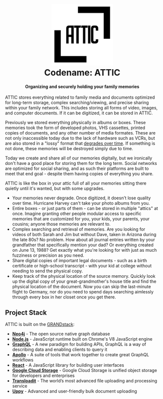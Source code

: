 <h1 align="center">
  <br>
    <img src="./images/temp-logo.jpg" alt="Temporary Logo" width="200">
  <br>
    Codename: ATTIC
  <br>
</h1>

<h4 align="center">Organizing and securely holding your family memories</h4>

ATTIC stores everything related to family media and documents optimized for long-term storage, complex searching/viewing, and precise sharing within your family network. This includes storing all forms of video, images, and computer documents. If it can be digitized, it can be stored in ATTIC.

Previously we stored everything physically in albums or boxes. These memories took the form of developed photos, VHS cassettes, printed copies of documents, and any other number of media formates. These are not only inaccessible today due to the lack of hardware such as VCRs, but are also stored in a "lossy" format that [degrades over time](https://www.youtube.com/watch?v=Ef7A0-gpwn4). If something is not done, these memories will be destroyed simply due to time.

Today we create and share all of our memories digitally, but we ironically don't have a good place for storing them for the long term. Social networks are optimized for social sharing, and as such their platforms are built to meet that end goal - despite them having copies of everything you share.

ATTIC is like the box in your attic full of all your memories sitting there quietly until it's wanted, but with some upgrades.

- Your memories never degrade. Once digitized, it doesn't lose quality over time. Hurricane Harvey can't take your photo albums from you.
- Entire boxes - or just parts of them - can be stored in multiple "attics" at once. Imagine granting other people modular access to specific memories that are customized for you, your kids, your parents, your cousins; anyone those memories are relevant to.
- Complex searching and retrieval of memories. Are you looking for videos of both Sarah and Jim but without Dave, taken in Arizona during the late 80s? No problem. How about all journal entries written by your grandfather that specifically mention your dad? Or everything created on June 13, 1988? Get exactly what you're looking for with just as much fuzziness or precision as you need.
- Share digital copies of important legal documents - such as a birth certificate or high-school transcript - with your kid at college without needing to send the physical copy.
- Keep track of the physical location of the source memory. Quickly look up the digital copy of your great-grandmother's house title and find the physical location of the document. Now you can skip the last-minute flight to Germany, nor do you need to spend days searching aimlessly through every box in her closet once you get there.

## Project Stack

ATTIC is built on the [GRANDstack](https://grandstack.io/):

- **[Neo4j](https://neo4j.com/product/)** - The open source native graph database
- **[Node.js](https://nodejs.org/en/)** - JavaScript runtime built on Chrome's V8 JavaScript engine
- **[GraphQL](https://graphql.org/)** - A new paradigm for building APIs, GraphQL is a way of describing data and enabling clients to query it
- **[Apollo](https://www.apollographql.com/)** - A suite of tools that work together to create great GraphQL workflows
- **[React](https://reactjs.org/)** - A JavaScript library for building user interfaces
- **[Google Cloud Storage](https://cloud.google.com/storage/)** - Google Cloud Storage is unified object storage for developers and enterprises
- **[Transloadit](https://transloadit.com/)** - The world’s most advanced file uploading and processing service
- **[Uppy](https://uppy.io/)** - Advanced and user-friendly bulk document uploading

<!-- 
## Installing / Getting started

A quick introduction of the minimal setup you need to get a hello world up &
running.

```shell
packagemanager install awesome-project
awesome-project start
awesome-project "Do something!"  # prints "Nah."
```

Here you should say what actually happens when you execute the code above.

### Initial Configuration

Some projects require initial configuration (e.g. access tokens or keys, `npm i`).
This is the section where you would document those requirements.

## Developing

Here's a brief intro about what a developer must do in order to start developing
the project further:

```shell
git clone https://github.com/your/awesome-project.git
cd awesome-project/
packagemanager install
```

And state what happens step-by-step.

### Building

If your project needs some additional steps for the developer to build the
project after some code changes, state them here:

```shell
./configure
make
make install
```

Here again you should state what actually happens when the code above gets
executed.

### Deploying / Publishing

In case there's some step you have to take that publishes this project to a
server, this is the right time to state it.

```shell
packagemanager deploy awesome-project -s server.com -u username -p password
```

And again you'd need to tell what the previous code actually does.

## Features

What's all the bells and whistles this project can perform?
* What's the main functionality
* You can also do another thing
* If you get really randy, you can even do this

## Configuration

Here you should write what are all of the configurations a user can enter when
using the project.

#### Argument 1
Type: `String`  
Default: `'default value'`

State what an argument does and how you can use it. If needed, you can provide
an example below.

Example:
```bash
awesome-project "Some other value"  # Prints "You're nailing this readme!"
```

#### Argument 2
Type: `Number|Boolean`  
Default: 100

Copy-paste as many of these as you need.

## Contributing

When you publish something open source, one of the greatest motivations is that
anyone can just jump in and start contributing to your project.

These paragraphs are meant to welcome those kind souls to feel that they are
needed. You should state something like:

"If you'd like to contribute, please fork the repository and use a feature
branch. Pull requests are warmly welcome."

If there's anything else the developer needs to know (e.g. the code style
guide), you should link it here. If there's a lot of things to take into
consideration, it is common to separate this section to its own file called
`CONTRIBUTING.md` (or similar). If so, you should say that it exists here.

## Links

Even though this information can be found inside the project on machine-readable
format like in a .json file, it's good to include a summary of most useful
links to humans using your project. You can include links like:

- Project homepage: https://your.github.com/awesome-project/
- Repository: https://github.com/your/awesome-project/
- Issue tracker: https://github.com/your/awesome-project/issues
  - In case of sensitive bugs like security vulnerabilities, please contact
    my@email.com directly instead of using issue tracker. We value your effort
    to improve the security and privacy of this project!
- Related projects:
  - Your other project: https://github.com/your/other-project/
  - Someone else's project: https://github.com/someones/awesome-project/


## Licensing

One really important part: Give your project a proper license. Here you should
state what the license is and how to find the text version of the license.
Something like:

"The code in this project is licensed under MIT license."
 -->